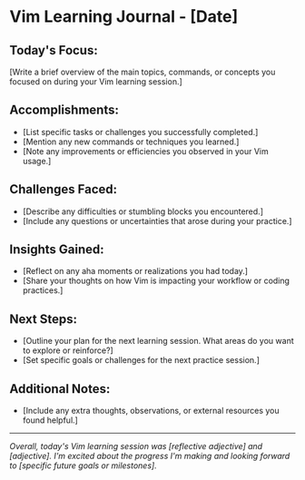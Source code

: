 # Vim Learning Journal - [Date] 

## Today's Focus:

[Write a brief overview of the main topics, commands, or concepts you focused on during your Vim learning session.]

## Accomplishments:

- [List specific tasks or challenges you successfully completed.]
- [Mention any new commands or techniques you learned.]
- [Note any improvements or efficiencies you observed in your Vim usage.]

## Challenges Faced:

- [Describe any difficulties or stumbling blocks you encountered.]
- [Include any questions or uncertainties that arose during your practice.]

## Insights Gained:

- [Reflect on any aha moments or realizations you had today.]
- [Share your thoughts on how Vim is impacting your workflow or coding practices.]

## Next Steps:

- [Outline your plan for the next learning session. What areas do you want to explore or reinforce?]
- [Set specific goals or challenges for the next practice session.]

## Additional Notes:

- [Include any extra thoughts, observations, or external resources you found helpful.]

---

*Overall, today's Vim learning session was [reflective adjective] and [adjective]. I'm excited about the progress I'm making and looking forward to [specific future goals or milestones].*


